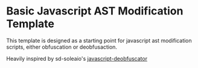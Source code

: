 # Basic Javascript AST Modification Template

This template is designed as a starting point for javascript ast modification scripts, either obfuscation or deobfusaction.

Heavily inspired by sd-soleaio's [javascript-deobfuscator](https://github.com/sd-soleaio/javascript-deobfuscator)
